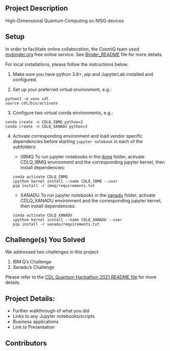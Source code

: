 ## Project Description
High-Dimensional Quantum Computing on NISQ devices

## Setup
In order to facilitate online collaboration, the CosmiQ team used [mybinder.org](https://mybinder.readthedocs.io/en/latest/introduction.html) free online service. See [Binder_README](Binder_README.md) file for more details.

For local installations, please follow the instructions below.

1. Make sure you have python 3.8+, pip and JupyterLab installed and configured.

2. Set up your preferred virtual environment, e.g.:
```
python3 -m venv cdl
source cdl/bin/activate
```

3. Configure two virtual conda environments, e.g.:
```
conda create -n CDLQ_IBMQ python=3
conda create -n CDLQ_XANADU python=3
```

4. Activate corresponding environment and load vendor specific dependencies before starting `jupyter notebook` in each of the subfolders:

   - [IBMQ
   To run jupyter notebooks in the [ibmq](ibmq) folder, activate CDLQ_IBMQ environment and the corresponding jupyter kernel, then install dependencies:
   ```
   conda activate CDLQ_IBMQ
   ipython kernel install --name CDLQ_IBMQ --user
   pip install -r ibmq/requirements.txt
   ```
   
   - XANADU
   To run jupyter notebooks in the [xanadu](xanadu) folder, activate CDLQ_XANADU environment and the corresponding jupyter kernel, then install dependencies:
   ```
   conda activate CDLQ_XANADU
   ipython kernel install --name CDLQ_XANADU --user
   pip install -r xanadu/requirements.txt
   ```

## Challenge(s) You Solved

We addressed two challenges in this project:

1. IBM Q’s Challenge
2. Xanadu’s Challenge

Please refer to the [CDL Quantum Hackathon 2021 README file](../README.md) for more details.

## Project Details:
  - Further walkthrough of what you did
  - Links to any Jupyter notebooks/scripts
  - Business applications
  - Link to Presentation

## Contributors
